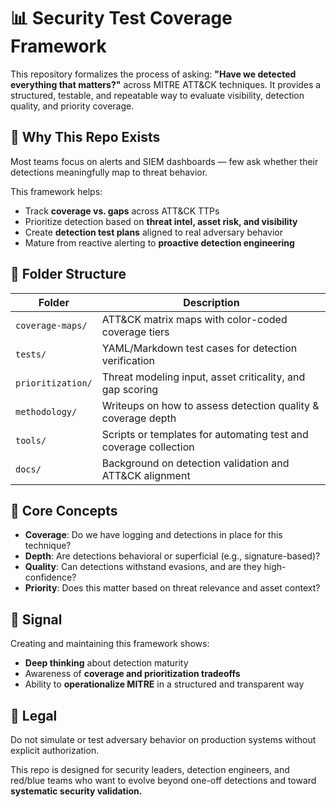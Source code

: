 # 📊 Security Test Coverage Framework

This repository formalizes the process of asking: **"Have we detected everything that matters?"** across MITRE ATT&CK techniques. It provides a structured, testable, and repeatable way to evaluate visibility, detection quality, and priority coverage.

## 🎯 Why This Repo Exists

Most teams focus on alerts and SIEM dashboards — few ask whether their detections meaningfully map to threat behavior.

This framework helps:
- Track **coverage vs. gaps** across ATT&CK TTPs
- Prioritize detection based on **threat intel, asset risk, and visibility**
- Create **detection test plans** aligned to real adversary behavior
- Mature from reactive alerting to **proactive detection engineering**

## 📂 Folder Structure

| Folder              | Description |
|---------------------|-------------|
| `coverage-maps/`    | ATT&CK matrix maps with color-coded coverage tiers |
| `tests/`            | YAML/Markdown test cases for detection verification |
| `prioritization/`   | Threat modeling input, asset criticality, and gap scoring |
| `methodology/`      | Writeups on how to assess detection quality & coverage depth |
| `tools/`            | Scripts or templates for automating test and coverage collection |
| `docs/`             | Background on detection validation and ATT&CK alignment |

## 🧪 Core Concepts

- **Coverage**: Do we have logging and detections in place for this technique?
- **Depth**: Are detections behavioral or superficial (e.g., signature-based)?
- **Quality**: Can detections withstand evasions, and are they high-confidence?
- **Priority**: Does this matter based on threat relevance and asset context?

## 🚨 Signal
Creating and maintaining this framework shows:
- **Deep thinking** about detection maturity
- Awareness of **coverage and prioritization tradeoffs**
- Ability to **operationalize MITRE** in a structured and transparent way

## 📜 Legal
Do not simulate or test adversary behavior on production systems without explicit authorization.

This repo is designed for security leaders, detection engineers, and red/blue teams who want to evolve beyond one-off detections and toward **systematic security validation.**
